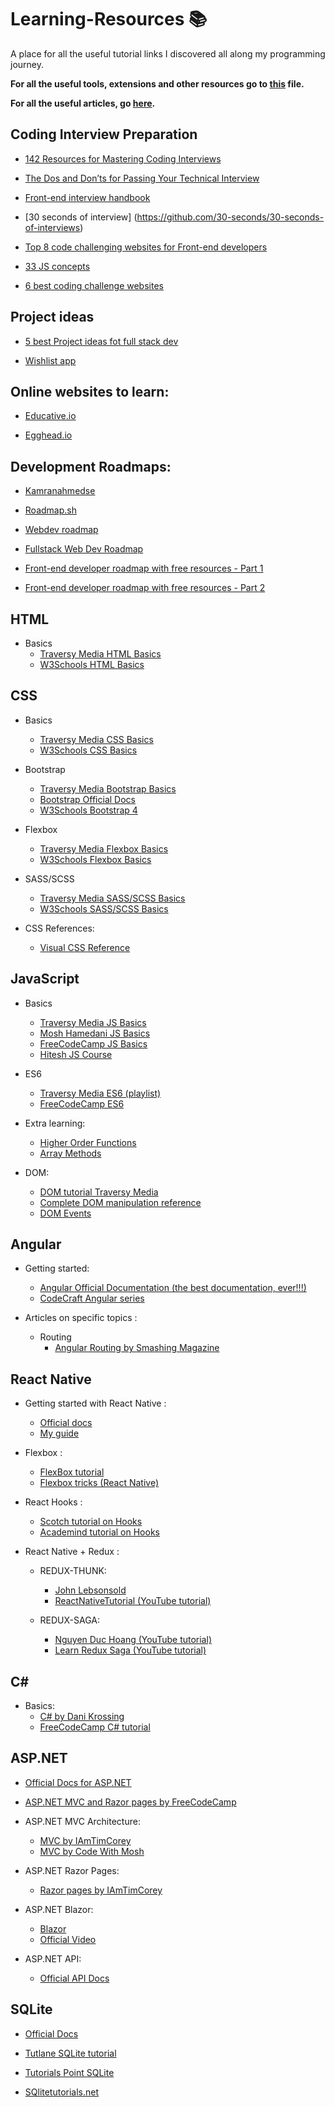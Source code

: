 # Learning-Resources :books:
A place for all the useful tutorial links I discovered all along my programming journey.

**For all the useful tools, extensions and other resources go to [this](https://github.com/Quadrified/Useful-Links/tree/master#useful-links) file.**

__For all the useful articles, go [here](https://github.com/Quadrified/Useful-Links/blob/master/Useful-Articles.md#useful-articles-books).__

## Coding Interview Preparation
- [142 Resources for Mastering Coding Interviews](https://medium.com/better-programming/the-software-engineering-study-guide-bac25b8b61eb)

- [The Dos and Don’ts for Passing Your Technical Interview](https://medium.com/better-programming/the-dos-and-donts-for-passing-your-technical-interview-1f2503c10733)

- [Front-end interview handbook](https://yangshun.github.io/front-end-interview-handbook/)

- [30 seconds of interview] (https://github.com/30-seconds/30-seconds-of-interviews)

- [Top 8 code challenging websites for Front-end developers](https://www.instagram.com/p/CE5_vSZA0Iv/)

- [33 JS concepts](https://github.com/leonardomso/33-js-concepts)

- [6 best coding challenge websites](https://www.instagram.com/p/CEQx7HGA5oC/)


## Project ideas
- [5 best Project ideas fot full stack dev](https://www.instagram.com/p/CE00PpCg6ee/)

- [Wishlist app](https://www.instagram.com/p/CEwYDoRjcAn/)


## Online websites to learn:
- [Educative.io](https://www.educative.io/)

- [Egghead.io](https://egghead.io/)


## Development Roadmaps:
- [Kamranahmedse](https://github.com/kamranahmedse/developer-roadmap)

- [Roadmap.sh](https://roadmap.sh/)

- [Webdev roadmap](https://www.instagram.com/p/CDle0BspbRr/)

- [Fullstack Web Dev Roadmap](https://www.instagram.com/p/CCvw0kXAYg0/)

- [Front-end developer roadmap with free resources - Part 1](https://www.instagram.com/p/CEEvcvUAU-x/)

- [Front-end developer roadmap with free resources - Part 2](https://www.instagram.com/p/CEwsiULAu2-/)


## HTML
* Basics
    - [Traversy Media HTML Basics](https://www.youtube.com/watch?v=UB1O30fR-EE&list=PLillGF-RfqbZTASqIqdvm1R5mLrQq79CU&index=1)
    - [W3Schools HTML Basics](https://www.w3schools.com/html/)


## CSS
* Basics
    - [Traversy Media CSS Basics](https://www.youtube.com/watch?v=yfoY53QXEnI&list=PLillGF-RfqbZTASqIqdvm1R5mLrQq79CU&index=2)
    - [W3Schools CSS Basics](https://www.w3schools.com/css/)
    
* Bootstrap
    - [Traversy Media Bootstrap Basics](https://www.youtube.com/watch?v=5GcQtLDGXy8)
	- [Bootstrap Official Docs](https://getbootstrap.com/docs/4.5/getting-started/introduction/)
	- [W3Schools Bootstrap 4](https://www.w3schools.com/bootstrap4/)
	
* Flexbox
	- [Traversy Media Flexbox Basics](https://www.youtube.com/watch?v=JJSoEo8JSnc)
	- [W3Schools Flexbox Basics](https://www.w3schools.com/css/css3_flexbox.asp)
	
* SASS/SCSS
	- [Traversy Media SASS/SCSS Basics](https://www.youtube.com/watch?v=nu5mdN2JIwM)
	- [W3Schools SASS/SCSS Basics](https://www.w3schools.com/sass/)
	
* CSS References:
	- [Visual CSS Reference](https://cssreference.io/)


## JavaScript
* Basics
    - [Traversy Media JS Basics](https://www.youtube.com/watch?v=hdI2bqOjy3c)
    - [Mosh Hamedani JS Basics](https://www.youtube.com/watch?v=W6NZfCO5SIk)
    - [FreeCodeCamp JS Basics](https://www.youtube.com/watch?v=PkZNo7MFNFg)
    - [Hitesh JS Course](https://www.youtube.com/playlist?list=PLRAV69dS1uWSxUIk5o3vQY2-_VKsOpXLD)

* ES6
    - [Traversy Media ES6 (playlist)](https://www.youtube.com/playlist?list=PLillGF-RfqbZ7s3t6ZInY3NjEOOX7hsBv)
    - [FreeCodeCamp ES6](https://www.youtube.com/watch?v=nZ1DMMsyVyI)

* Extra learning:
    - [Higher Order Functions](https://www.youtube.com/watch?v=rRgD1yVwIvE)
    - [Array Methods](https://www.youtube.com/watch?v=R8rmfD9Y5-c)

* DOM:
	- [DOM tutorial Traversy Media](https://www.youtube.com/playlist?list=PLillGF-RfqbYE6Ik_EuXA2iZFcE082B3s)
	- [Complete DOM manipulation reference](http://youmightnotneedjquery.com/)
	- [DOM Events](https://www.instagram.com/p/CC_ZMDgKq7t/)


## Angular
* Getting started:
	- [Angular Official Documentation (the best documentation, ever!!!)](https://angular.io/docs)
	- [CodeCraft Angular series](https://codecraft.tv/courses/angular/components/overview/)
	
* Articles on specific topics :
	- Routing
		* [Angular Routing by Smashing Magazine](https://www.smashingmagazine.com/2018/11/a-complete-guide-to-routing-in-angular/)
    

## React Native
* Getting started with React Native : 
	- [Official docs](https://facebook.github.io/react-native/docs/getting-started)
	- [My guide](https://drive.google.com/file/d/1eE4baXiDyZw7qZV54Wm5BDriTGWQa62w/view?usp=sharing)
	
* Flexbox :
	- [FlexBox tutorial](https://jsfiddle.net/bradtraversy/bu0ecodm/1/)
	- [Flexbox tricks (React Native)](https://css-tricks.com/snippets/css/a-guide-to-flexbox/)
* React Hooks : 
	- [Scotch tutorial on Hooks](https://scotch.io/tutorials/build-a-react-to-do-app-with-react-hooks-no-class-components)
	- [Academind tutorial on Hooks](https://academind.com/learn/react/react-hooks-introduction/)

* React Native + Redux :
	- REDUX-THUNK:
		* [John Lebsonsold](https://www.youtube.com/playlist?list=PLk083BmAphjtGWyZUuo1BiCS_ZAgps6j5)
		* [ReactNativeTutorial (YouTube tutorial)](https://www.youtube.com/watchv=Hn2acItzQBk&list=PLSQhEegvsgQCCeaJe2V9XrsD7EIm2Qpv5&index=10&t=0s)

	- REDUX-SAGA:
		* [Nguyen Duc Hoang (YouTube tutorial)](https://www.youtube.com/watch?v=IOTEAunY8ZI)
		* [Learn Redux Saga (YouTube tutorial)](https://www.youtube.com/playlist?list=PLMV09mSPNaQlWvqEwF6TfHM-CVM6lXv39)

		
## C#
* Basics:
	- [C# by Dani Krossing](https://www.youtube.com/watch?v=HB1aPYPPJ24&list=PL0eyrZgxdwhxD9HhtpuZV22KxEJAZ55X-)
	- [FreeCodeCamp C# tutorial](https://www.youtube.com/watch?v=GhQdlIFylQ8&list=PLSQhEegvsgQCCeaJe2V9XrsD7EIm2Qpv5&index=16&t=0s)


## ASP.NET
- [Official Docs for ASP.NET](https://docs.microsoft.com/en-us/aspnet/core/?view=aspnetcore-3.1)

- [ASP.NET MVC and Razor pages by FreeCodeCamp](https://www.youtube.com/watch?v=C5cnZ-gZy2I)

* ASP.NET MVC Architecture:
	- [MVC by IAmTimCorey](https://www.youtube.com/watch?v=1ck9LIBxO14)
	- [MVC by Code With Mosh](https://www.youtube.com/watch?v=E7Voso411Vs)

* ASP.NET Razor Pages:
	- [Razor pages by IAmTimCorey](https://www.youtube.com/watch?v=68towqYcQlY)
	
* ASP.NET Blazor:
	- [Blazor ](https://www.youtube.com/playlist?list=PL4WEkbdagHIR0RBe_P4bai64UDqZEbQap)
	- [Official Video](https://www.youtube.com/watch?v=MetcuX1OHD0)
	
* ASP.NET API:
	- [Official API Docs](https://docs.microsoft.com/en-us/aspnet/core/tutorials/first-web-api?view=aspnetcore-3.1&tabs=visual-studio)
	

## SQLite
- [Official Docs](https://www.sqlite.org/docs.html)

- [Tutlane SQLite tutorial](https://www.tutlane.com/tutorial/sqlite/sqlite-tutorial)

- [Tutorials Point SQLite](https://www.tutorialspoint.com/sqlite/index.htm)

- [SQlitetutorials.net](https://www.sqlitetutorial.net/)
